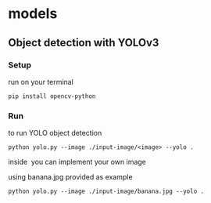 # models

## Object detection with YOLOv3

### Setup

run on your terminal 
  
```
pip install opencv-python
```

### Run

to run YOLO object detection
```
python yolo.py --image ./input-image/<image> --yolo .
```
inside <image> you can implement your own image

using banana.jpg provided as example
```
python yolo.py --image ./input-image/banana.jpg --yolo .
```

